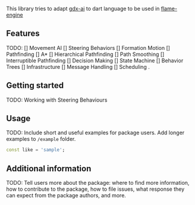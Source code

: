 <!-- 
This README describes the package. If you publish this package to pub.dev,
this README's contents appear on the landing page for your package.

For information about how to write a good package README, see the guide for
[writing package pages](https://dart.dev/guides/libraries/writing-package-pages). 

For general information about developing packages, see the Dart guide for
[creating packages](https://dart.dev/guides/libraries/create-library-packages)
and the Flutter guide for
[developing packages and plugins](https://flutter.dev/developing-packages). 
-->

This library tries to adapt [gdx-ai](https://github.com/libgdx/gdx-ai) to dart language to be used in [flame-engine](https://github.com/flame-engine/flame)

## Features

TODO: 
[] Movement AI
  [] Steering Behaviors
  [] Formation Motion
[] Pathfinding
  [] A*
  [] Hierarchical Pathfinding
  [] Path Smoothing
  [] Interruptible Pathfinding
[] Decision Making
  [] State Machine
  [] Behavior Trees
[] Infrastructure
  [] Message Handling
  [] Scheduling
.

## Getting started

TODO: Working with Steering Behaviours

## Usage

TODO: Include short and useful examples for package users. Add longer examples
to `/example` folder. 

```dart
const like = 'sample';
```

## Additional information

TODO: Tell users more about the package: where to find more information, how to 
contribute to the package, how to file issues, what response they can expect 
from the package authors, and more.
